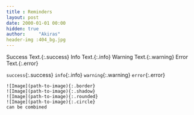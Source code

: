 ```yaml
---
title : Reminders
layout: post
date: 2000-01-01 00:00
hidden: true
author:     "Akiras"
header-img :404_bg.jpg
---
```


Success Text.{:.success}
Info Text.{:.info}
Warning Text.{:.warning}
Error Text.{:.error}

`success`{:.success}
`info`{:.info}
`warning`{:.warning}
`error`{:.error}

```
![Image](path-to-image){:.border}
![Image](path-to-image){:.shadow}
![Image](path-to-image){:.rounded}
![Image](path-to-image){:.circle}
can be combined

```